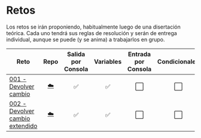 # Retos

Los retos se irán proponiendo, habitualmente luego de una disertación teórica. Cada uno tendrá sus reglas de resolución y serán de entrega individual, aunque se puede (y se anima) a trabajarlos en grupo.

|Reto|Repo|Salida por Consola|Variables|Entrada por Consola|Condicionales|Bucles|Tablas
|-|:-:|:-:|:-:|:-:|:-:|:-:|:-:|
[001 - Devolver cambio](001-DevolverCambio/README.md)|[☁️](https://classroom.github.com/a/MgExdr6i)|✅|✅|⬜|⬜|⬜|⬜
[002 - Devolver cambio extendido](002-DevolverCambio/README.md)|[☁️](https://classroom.github.com/a/CJCaJPaZ)|✅|✅|⬜|⬜|⬜|⬜
